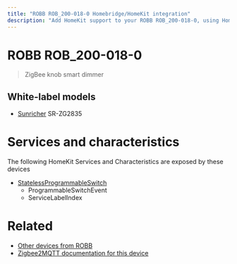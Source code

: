 ```yaml
---
title: "ROBB ROB_200-018-0 Homebridge/HomeKit integration"
description: "Add HomeKit support to your ROBB ROB_200-018-0, using Homebridge, Zigbee2MQTT and homebridge-z2m."
---
```

<!---
This file has been GENERATED using src/docgen/docgen.ts
DO NOT EDIT THIS FILE MANUALLY!
-->
# ROBB ROB_200-018-0
> ZigBee knob smart dimmer


## White-label models
* [Sunricher](../index.md#sunricher) SR-ZG2835

# Services and characteristics
The following HomeKit Services and Characteristics are exposed by
these devices

* [StatelessProgrammableSwitch](../../action.md)
  * ProgrammableSwitchEvent
  * ServiceLabelIndex


# Related
* [Other devices from ROBB](../index.md#robb)
* [Zigbee2MQTT documentation for this device](https://www.zigbee2mqtt.io/devices/ROB_200-018-0.html)